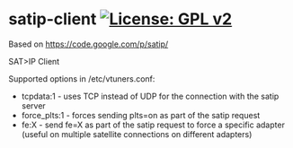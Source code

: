 satip-client [![License: GPL v2](https://img.shields.io/badge/License-GPL%20v2-blue.svg)](https://www.gnu.org/licenses/old-licenses/gpl-2.0.en.html)
============
Based on https://code.google.com/p/satip/

SAT>IP Client

Supported options in /etc/vtuners.conf:
- tcpdata:1 - uses TCP instead of UDP for the connection with the satip server
- force_plts:1 - forces sending plts=on as part of the satip request
- fe:X - send fe=X as part of the satip request to force a specific adapter (useful on multiple satellite connections on different adapters)
